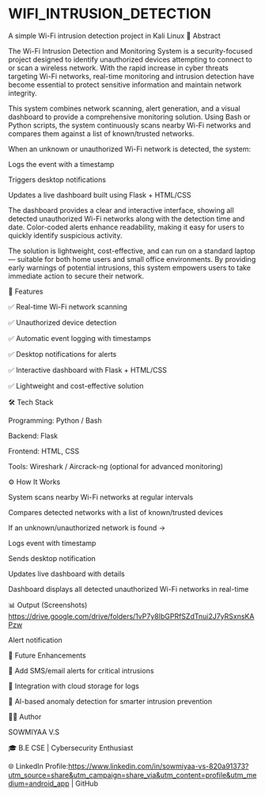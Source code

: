 # WIFI_INTRUSION_DETECTION
A simple Wi-Fi intrusion detection project in Kali Linux
📌 Abstract

The Wi-Fi Intrusion Detection and Monitoring System is a security-focused project designed to identify unauthorized devices attempting to connect to or scan a wireless network. With the rapid increase in cyber threats targeting Wi-Fi networks, real-time monitoring and intrusion detection have become essential to protect sensitive information and maintain network integrity.

This system combines network scanning, alert generation, and a visual dashboard to provide a comprehensive monitoring solution. Using Bash or Python scripts, the system continuously scans nearby Wi-Fi networks and compares them against a list of known/trusted networks.

When an unknown or unauthorized Wi-Fi network is detected, the system:

Logs the event with a timestamp

Triggers desktop notifications

Updates a live dashboard built using Flask + HTML/CSS

The dashboard provides a clear and interactive interface, showing all detected unauthorized Wi-Fi networks along with the detection time and date. Color-coded alerts enhance readability, making it easy for users to quickly identify suspicious activity.

The solution is lightweight, cost-effective, and can run on a standard laptop — suitable for both home users and small office environments. By providing early warnings of potential intrusions, this system empowers users to take immediate action to secure their network.

🎯 Features

✅ Real-time Wi-Fi network scanning

✅ Unauthorized device detection

✅ Automatic event logging with timestamps

✅ Desktop notifications for alerts

✅ Interactive dashboard with Flask + HTML/CSS

✅ Lightweight and cost-effective solution

🛠️ Tech Stack

Programming: Python / Bash

Backend: Flask

Frontend: HTML, CSS

Tools: Wireshark / Aircrack-ng (optional for advanced monitoring)

⚙️ How It Works

System scans nearby Wi-Fi networks at regular intervals

Compares detected networks with a list of known/trusted devices

If an unknown/unauthorized network is found →

Logs event with timestamp

Sends desktop notification

Updates live dashboard with details

Dashboard displays all detected unauthorized Wi-Fi networks in real-time

📊 Output (Screenshots)
https://drive.google.com/drive/folders/1vP7y8IbGPRfSZdTnui2J7yRSxnsKAPzw


Alert notification

🚀 Future Enhancements

🔹 Add SMS/email alerts for critical intrusions

🔹 Integration with cloud storage for logs

🔹 AI-based anomaly detection for smarter intrusion prevention

👨‍💻 Author

SOWMIYAA V.S

🎓 B.E CSE | Cybersecurity Enthusiast

🌐 LinkedIn Profile:https://www.linkedin.com/in/sowmiyaa-vs-820a91373?utm_source=share&utm_campaign=share_via&utm_content=profile&utm_medium=android_app
 | GitHub
